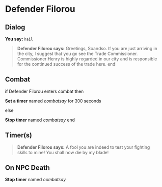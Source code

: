 # Defender Filorou
## Dialog

**You say:** `hail`



>**Defender Filorou says:** Greetings, Soandso. If you are just arriving in the city, I suggest that you go see the Trade Commissioner. Commissioner Henry is highly regarded in our city and is responsible for the continued success of the trade here.
end

## Combat

if Defender Filorou enters combat  then


**Set a timer** named *combatsay* for 300 seconds

else


**Stop timer** named *combatsay*
end

## Timer(s)

>**Defender Filorou says:** A fool you are indeed to test your fighting skills to mine!  You shall now die by my blade!
## On NPC Death

**Stop timer** named *combatsay*